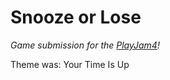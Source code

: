 # Snooze or Lose

*Game submission for the [PlayJam4](https://itch.io/jam/playjam-4)!*

Theme was: Your Time Is Up

